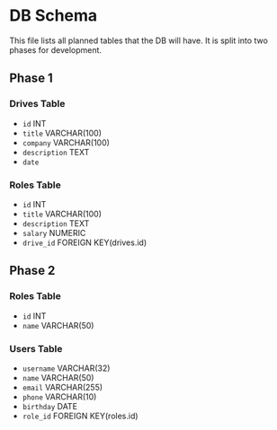 # DB Schema

This file lists all planned tables that the DB will have. It is split into two phases for development.

## Phase 1

### Drives Table
- `id` INT
- `title` VARCHAR(100)
- `company` VARCHAR(100)
- `description` TEXT
- `date`

### Roles Table
- `id` INT
- `title` VARCHAR(100)
- `description` TEXT
- `salary` NUMERIC
- `drive_id` FOREIGN KEY(drives.id)

## Phase 2

### Roles Table
- `id` INT
- `name` VARCHAR(50)

### Users Table
- `username` VARCHAR(32)
- `name` VARCHAR(50)
- `email` VARCHAR(255)
- `phone` VARCHAR(10)
- `birthday` DATE
- `role_id` FOREIGN KEY(roles.id)
